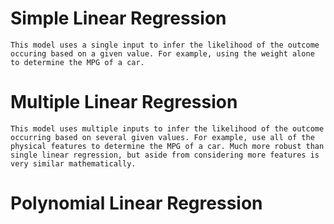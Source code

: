 # Simple Linear Regression
    This model uses a single input to infer the likelihood of the outcome occuring based on a given value. For example, using the weight alone to determine the MPG of a car.
# Multiple Linear Regression
    This model uses multiple inputs to infer the likelihood of the outcome occurring based on several given values. For example, use all of the physical features to determine the MPG of a car. Much more robust than single linear regression, but aside from considering more features is very similar mathematically.
# Polynomial Linear Regression
    
